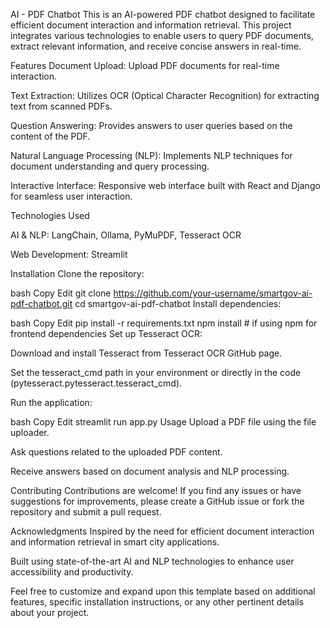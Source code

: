 AI - PDF Chatbot
This is an AI-powered PDF chatbot designed to facilitate efficient document interaction and information retrieval. This project integrates various technologies to enable users to query PDF documents, extract relevant information, and receive concise answers in real-time.

Features
Document Upload: Upload PDF documents for real-time interaction.

Text Extraction: Utilizes OCR (Optical Character Recognition) for extracting text from scanned PDFs.

Question Answering: Provides answers to user queries based on the content of the PDF.

Natural Language Processing (NLP): Implements NLP techniques for document understanding and query processing.

Interactive Interface: Responsive web interface built with React and Django for seamless user interaction.

Technologies Used

AI & NLP: LangChain, Ollama, PyMuPDF, Tesseract OCR

Web Development: Streamlit

Installation
Clone the repository:

bash
Copy
Edit
git clone https://github.com/your-username/smartgov-ai-pdf-chatbot.git
cd smartgov-ai-pdf-chatbot
Install dependencies:

bash
Copy
Edit
pip install -r requirements.txt
npm install  # if using npm for frontend dependencies
Set up Tesseract OCR:

Download and install Tesseract from Tesseract OCR GitHub page.

Set the tesseract_cmd path in your environment or directly in the code (pytesseract.pytesseract.tesseract_cmd).

Run the application:

bash
Copy
Edit
streamlit run app.py
Usage
Upload a PDF file using the file uploader.

Ask questions related to the uploaded PDF content.

Receive answers based on document analysis and NLP processing.

Contributing
Contributions are welcome! If you find any issues or have suggestions for improvements, please create a GitHub issue or fork the repository and submit a pull request.


Acknowledgments
Inspired by the need for efficient document interaction and information retrieval in smart city applications.

Built using state-of-the-art AI and NLP technologies to enhance user accessibility and productivity.

Feel free to customize and expand upon this template based on additional features, specific installation instructions, or any other pertinent details about your project.
